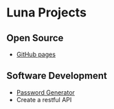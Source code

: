 # Luna Projects 

## Open Source
- [GitHub pages](https://grand-rick001.github.io/e-commerce-project/)

## Software Development
- [Password Generator](https://github.com/grand-rick001/luna-hacks-projects/)
- Create a restful API